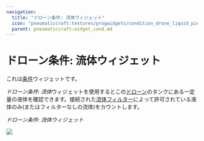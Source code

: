 ```yaml
---
navigation:
  title: "ドローン条件: 流体ウィジェット"
  icon: "pneumaticcraft:textures/progwidgets/condition_drone_liquid_piece.png"
  parent: pneumaticcraft:widget_cond.md
---
```


# ドローン条件: 流体ウィジェット

これは[条件](./conditions.md)ウィジェットです。

*ドローン条件: 流体*ウィジェットを使用するとこの[ドローン](../drone.md)のタンクにある一定量の液体を確認できます。接続された[流体フィルター](./liquid_filter.md)によって許可されている液体のみ(またはフィルターなしの流体)をカウントします。

*ドローン条件: 流体ウィジェット*

![](condition_drone_liquid_piece.png)


